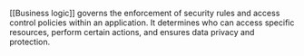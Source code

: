 [[Business logic]] governs the enforcement of security rules and access control policies within an application. It determines who can access specific resources, perform certain actions, and ensures data privacy and protection.